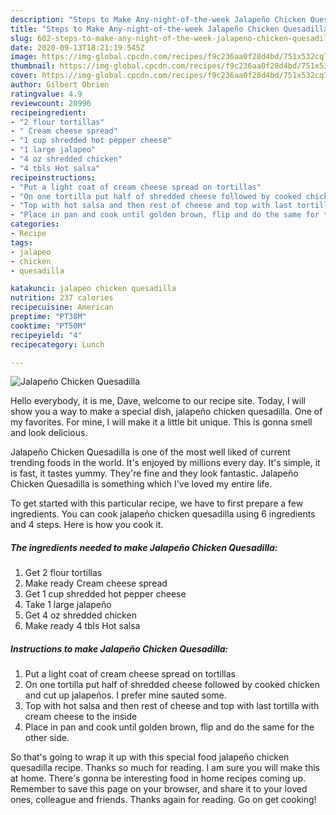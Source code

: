 ```yaml
---
description: "Steps to Make Any-night-of-the-week Jalapeño Chicken Quesadilla"
title: "Steps to Make Any-night-of-the-week Jalapeño Chicken Quesadilla"
slug: 602-steps-to-make-any-night-of-the-week-jalapeno-chicken-quesadilla
date: 2020-09-13T18:21:19.545Z
image: https://img-global.cpcdn.com/recipes/f9c236aa0f28d4bd/751x532cq70/jalapeno-chicken-quesadilla-recipe-main-photo.jpg
thumbnail: https://img-global.cpcdn.com/recipes/f9c236aa0f28d4bd/751x532cq70/jalapeno-chicken-quesadilla-recipe-main-photo.jpg
cover: https://img-global.cpcdn.com/recipes/f9c236aa0f28d4bd/751x532cq70/jalapeno-chicken-quesadilla-recipe-main-photo.jpg
author: Gilbert Obrien
ratingvalue: 4.9
reviewcount: 20996
recipeingredient:
- "2 flour tortillas"
- " Cream cheese spread"
- "1 cup shredded hot pepper cheese"
- "1 large jalapeo"
- "4 oz shredded chicken"
- "4 tbls Hot salsa"
recipeinstructions:
- "Put a light coat of cream cheese spread on tortillas"
- "On one tortilla put half of shredded cheese followed by cooked chicken and cut up jalapeños. I prefer mine sauted some."
- "Top with hot salsa and then rest of cheese and top with last tortilla with cream cheese to the inside"
- "Place in pan and cook until golden brown, flip and do the same for the other side."
categories:
- Recipe
tags:
- jalapeo
- chicken
- quesadilla

katakunci: jalapeo chicken quesadilla 
nutrition: 237 calories
recipecuisine: American
preptime: "PT38M"
cooktime: "PT50M"
recipeyield: "4"
recipecategory: Lunch

---
```



![Jalapeño Chicken Quesadilla](https://img-global.cpcdn.com/recipes/f9c236aa0f28d4bd/751x532cq70/jalapeno-chicken-quesadilla-recipe-main-photo.jpg)

Hello everybody, it is me, Dave, welcome to our recipe site. Today, I will show you a way to make a special dish, jalapeño chicken quesadilla. One of my favorites. For mine, I will make it a little bit unique. This is gonna smell and look delicious.

Jalapeño Chicken Quesadilla is one of the most well liked of current trending foods in the world. It's enjoyed by millions every day. It's simple, it is fast, it tastes yummy. They're fine and they look fantastic. Jalapeño Chicken Quesadilla is something which I've loved my entire life.




To get started with this particular recipe, we have to first prepare a few ingredients. You can cook jalapeño chicken quesadilla using 6 ingredients and 4 steps. Here is how you cook it.

<!--inarticleads1-->

##### The ingredients needed to make Jalapeño Chicken Quesadilla:

1. Get 2 flour tortillas
1. Make ready  Cream cheese spread
1. Get 1 cup shredded hot pepper cheese
1. Take 1 large jalapeño
1. Get 4 oz shredded chicken
1. Make ready 4 tbls Hot salsa




<!--inarticleads2-->

##### Instructions to make Jalapeño Chicken Quesadilla:

1. Put a light coat of cream cheese spread on tortillas
1. On one tortilla put half of shredded cheese followed by cooked chicken and cut up jalapeños. I prefer mine sauted some.
1. Top with hot salsa and then rest of cheese and top with last tortilla with cream cheese to the inside
1. Place in pan and cook until golden brown, flip and do the same for the other side.




So that's going to wrap it up with this special food jalapeño chicken quesadilla recipe. Thanks so much for reading. I am sure you will make this at home. There's gonna be interesting food in home recipes coming up. Remember to save this page on your browser, and share it to your loved ones, colleague and friends. Thanks again for reading. Go on get cooking!
